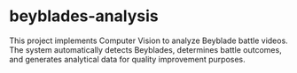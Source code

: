 # beyblades-analysis
This project implements Computer Vision to analyze Beyblade battle videos. The system automatically detects Beyblades, determines battle outcomes, and generates analytical data for quality improvement purposes.
